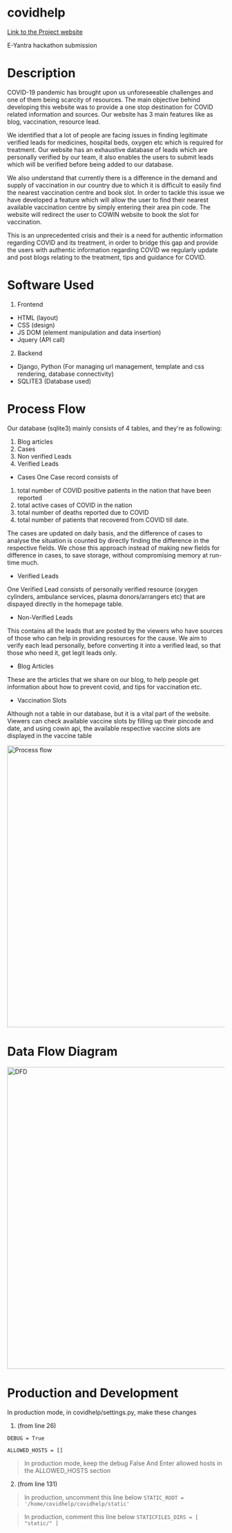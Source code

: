 # covidhelp
[Link to the Project website](https://covidhelp.pythonanywhere.com "CovidHelp")

E-Yantra hackathon submission
# Description
COVID-19 pandemic has brought upon us unforeseeable challenges and one of them being  scarcity of resources. The main objective behind developing this website was to provide a one stop destination for COVID related information and sources. Our website has 3 main features like as blog, vaccination, resource lead. 

We identified that a lot of people are facing issues in finding legitimate verified leads for medicines, hospital beds, oxygen etc which is required for treatment. Our website has an exhaustive database of leads which are personally verified by our team, it also enables the users to submit leads which will be verified before being added to our database. 

We also understand that currently there is a difference in the demand and supply of vaccination in our country due to which it is difficult to easily find the nearest vaccination centre and book slot. In order to tackle this issue we have developed a feature which will allow the user to find their nearest available vaccination centre by simply entering their area pin code. The website will redirect the user to COWIN website to book the slot for vaccination. 

This is an unprecedented crisis and their is a need for authentic information regarding COVID and its treatment, in order to bridge this gap and provide the users with authentic information regarding COVID we regularly update and post blogs relating to the treatment, tips and guidance for COVID. 

# Software Used

1. Frontend
- HTML (layout)
- CSS (design)
- JS DOM (element manipulation and data insertion)
- Jquery (API call)

2. Backend
- Django, Python (For managing url management, template and css rendering, database connectivity)
- SQLITE3 (Database used)

# Process Flow
Our database (sqlite3) mainly consists of 4 tables, and they're as following:
1. Blog articles
2. Cases
3. Non verified Leads
4. Verified Leads

- Cases
One Case record consists of 
1. total number of COVID positive patients in the nation that have been reported
2. total active cases of COVID in the nation
3. total number of deaths reported due to COVID
4. total number of patients that recovered from COVID
till date.

The cases are updated on daily basis, and the difference of cases to analyse the situation is counted by directly finding the difference in the respective fields.
We chose this approach instead of making new fields for difference in cases, to save storage, without compromising memory at run-time much.

- Verified Leads

One Verified Lead consists of personally verified resource (oxygen cylinders, ambulance services, plasma donors/arrangers etc) that are dispayed directly in the homepage table.

- Non-Verified Leads

This contains all the leads that are posted by the viewers who have sources of those who can help in providing resources for the cause.
We aim to verify each lead personally, before converting it into a verified lead, so that those who need it, get legit leads only.

- Blog Articles

These are the articles that we share on our blog, to help people get information about how to prevent covid, and tips for vaccination etc.

- Vaccination Slots

Although not a table in our database, but it is a vital part of the website.
Viewers can check available vaccine slots by filling up their pincode and date, and using cowin api, the available respective vaccine slots are displayed in the vaccine table

<img width="653" alt="Process flow" src="https://user-images.githubusercontent.com/77304656/119273138-19f27a80-bc27-11eb-8a58-9099bc2308b5.png">

# Data Flow Diagram
<img width="699" alt="DFD" src="https://user-images.githubusercontent.com/77304656/119273248-99804980-bc27-11eb-8e0e-48b95fdf75c6.png">

# Production and Development
In production mode, in covidhelp/settings.py, make these changes

1) (from line 26)

`DEBUG = True`

`ALLOWED_HOSTS = []`

> In production mode, keep the debug False
> And Enter allowed hosts in the ALLOWED_HOSTS section

2) (from line 131)
> In production, uncomment this line below
`STATIC_ROOT = '/home/covidhelp/covidhelp/static'`

> In production, comment this line below
`STATICFILES_DIRS = [
    "static/"
]`
